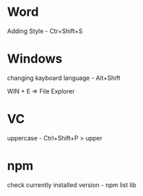 # Word
Adding Style - Ctr+Shift+S
# Windows 
changing kayboard language - Alt+Shift

WIN + E => File Explorer
# VC
uppercase - Ctrl+Shift+P > upper
# npm
check currently installed version - npm list lib
